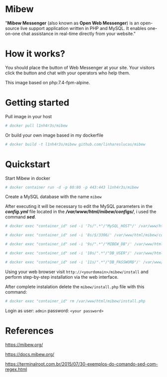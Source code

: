 # Mibew

"**Mibew Messenger** (also known as **Open Web Messenger**) is an open-source live support application written in PHP and MySQL. It enables one-on-one chat assistance in real-time directly from your website."

# How it works?
You should place the button of Web Messenger at your site. Your visitors click the button and chat with your operators who help them.

This image based on php:7.4-fpm-alpine.

# Getting started

Pull image in your host
```sh
# docker pull l1nh4r3s/mibew
```


Or build your own image based in my dockerfile


```sh
# docker build -t l1nh4r3s/mibew github.com/linhareslucas/mibew
```

# Quickstart

Start Mibew in docker

```sh
# docker container run -d -p 80:80 -p 443:443 l1nh4r3s/mibew 
```

Create a MySQL database with the name `mibew`

After executing it will be necessary to edit the MySQL parameters in the ***config.yml*** file located in the ***/var/www/html/mibew/configs/***, i used the command ***sed***.

```sh
# docker exec "container_id" sed -i '7s/".*"/"MySQL_HOST"/' /var/www/html/mibew/configs/config.yml
```

```sh
# docker exec "container_id" sed -i '8s/$/3306/' /var/www/html/mibew/configs/config.yml
```
```sh
# docker exec "container_id" sed -i '9s/".*"/"MIBEW_DB"/' /var/www/html/mibew/configs/config.yml
```
```sh
# docker exec "container_id" sed -i '10s/".*"/"DB_USER"/' /var/www/html/mibew/configs/config.yml
```
```sh
# docker exec "container_id" sed -i '11s/".*"/"DB_PASSWORD"/' /var/www/html/mibew/configs/config.yml
```
Using your web browser visit  `http://<yourdomain>/mibew/install`  and perform step-by-step installation via the web interface.


After complete instalation delete the `mibew/install.php` file with this command:
```sh
# docker exec "container_id" rm /var/www/html/mibew/install.php
```

Login as
 user: `admin`
 password: `<your password>`


# References
https://mibew.org/

https://docs.mibew.org/

https://terminalroot.com.br/2015/07/30-exemplos-do-comando-sed-com-regex.html
